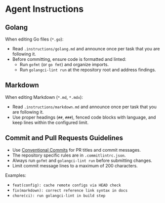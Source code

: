 # Agent Instructions

## Golang

When editing Go files (`*.go`):

- Read `.instructions/golang.md` and announce once per task that you are following it.
- Before committing, ensure code is formatted and linted:
  - Run `gofmt` (or `go fmt`) and organize imports.
  - Run `golangci-lint run` at the repository root and address findings.

## Markdown

When editing Markdown (`*.md`, `*.mdx`):

- Read `.instructions/markdown.md` and announce once per task that you are following it.
- Use proper headings (`##`, `###`), fenced code blocks with language, and keep lines within the configured limit.

## Commit and Pull Requests Guidelines

- Use [Conventional Commits](https://www.conventionalcommits.org/en/v1.0.0/#summary) for PR titles and commit messages.
- The repository specific rules are in `.commitlintrc.json`.
- Always run `gofmt` and `golangci-lint run` before submitting changes.
- Limit commit message lines to a maximum of 200 characters.

Examples:

- `feat(config): cache remote configs via HEAD check`
- `fix(markdown): correct reference link syntax in docs`
- `chore(ci): run golangci-lint in build step`
